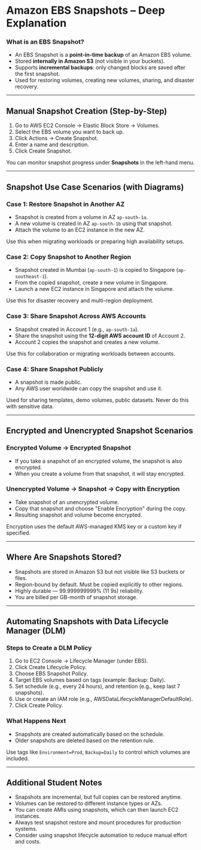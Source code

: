 # Amazon EBS Snapshots – Deep Explanation

### What is an EBS Snapshot?

* An EBS Snapshot is a **point-in-time backup** of an Amazon EBS volume.
* Stored **internally in Amazon S3** (not visible in your buckets).
* Supports **incremental backups**: only changed blocks are saved after the first snapshot.
* Used for restoring volumes, creating new volumes, sharing, and disaster recovery.

---

## Manual Snapshot Creation (Step-by-Step)

1. Go to AWS EC2 Console → Elastic Block Store → Volumes.
2. Select the EBS volume you want to back up.
3. Click Actions → Create Snapshot.
4. Enter a name and description.
5. Click Create Snapshot.

You can monitor snapshot progress under **Snapshots** in the left-hand menu.

---

## Snapshot Use Case Scenarios (with Diagrams)

### Case 1: Restore Snapshot in Another AZ

* Snapshot is created from a volume in AZ `ap-south-1a`.
* A new volume is created in AZ `ap-south-1b` using that snapshot.
* Attach the volume to an EC2 instance in the new AZ.

Use this when migrating workloads or preparing high availability setups.

### Case 2: Copy Snapshot to Another Region

* Snapshot created in Mumbai (`ap-south-1`) is copied to Singapore (`ap-southeast-1`).
* From the copied snapshot, create a new volume in Singapore.
* Launch a new EC2 instance in Singapore and attach the volume.

Use this for disaster recovery and multi-region deployment.

### Case 3: Share Snapshot Across AWS Accounts

* Snapshot created in Account 1 (e.g., `ap-south-1a`).
* Share the snapshot using the **12-digit AWS account ID** of Account 2.
* Account 2 copies the snapshot and creates a new volume.

Use this for collaboration or migrating workloads between accounts.

### Case 4: Share Snapshot Publicly

* A snapshot is made public.
* Any AWS user worldwide can copy the snapshot and use it.

Used for sharing templates, demo volumes, public datasets. Never do this with sensitive data.

---

## Encrypted and Unencrypted Snapshot Scenarios

### Encrypted Volume → Encrypted Snapshot

* If you take a snapshot of an encrypted volume, the snapshot is also encrypted.
* When you create a volume from that snapshot, it will stay encrypted.

### Unencrypted Volume → Snapshot → Copy with Encryption

* Take snapshot of an unencrypted volume.
* Copy that snapshot and choose "Enable Encryption" during the copy.
* Resulting snapshot and volume become encrypted.

Encryption uses the default AWS-managed KMS key or a custom key if specified.

---

## Where Are Snapshots Stored?

* Snapshots are stored in Amazon S3 but not visible like S3 buckets or files.
* Region-bound by default. Must be copied explicitly to other regions.
* Highly durable — 99.999999999% (11 9s) reliability.
* You are billed per GB-month of snapshot storage.

---

## Automating Snapshots with Data Lifecycle Manager (DLM)

### Steps to Create a DLM Policy

1. Go to EC2 Console → Lifecycle Manager (under EBS).
2. Click Create Lifecycle Policy.
3. Choose EBS Snapshot Policy.
4. Target EBS volumes based on tags (example: Backup: Daily).
5. Set schedule (e.g., every 24 hours), and retention (e.g., keep last 7 snapshots).
6. Use or create an IAM role (e.g., AWSDataLifecycleManagerDefaultRole).
7. Click Create Policy.

### What Happens Next

* Snapshots are created automatically based on the schedule.
* Older snapshots are deleted based on the retention rule.

Use tags like `Environment=Prod`, `Backup=Daily` to control which volumes are included.

---

## Additional Student Notes

* Snapshots are incremental, but full copies can be restored anytime.
* Volumes can be restored to different instance types or AZs.
* You can create AMIs using snapshots, which can then launch EC2 instances.
* Always test snapshot restore and mount procedures for production systems.
* Consider using snapshot lifecycle automation to reduce manual effort and costs.
